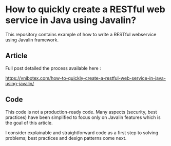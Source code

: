 # How to quickly create a RESTful web service in Java using Javalin?
This repository contains example of how to write a RESTful webservice using Javalin framework.

## Article
Full post detailed the process available here :

https://vnibotex.com/how-to-quickly-create-a-restful-web-service-in-java-using-javalin/

## Code
This code is not a production-ready code. Many aspects (security, best practices) have been simplified to focus only on Javalin features
which is the goal of this article.

I consider explainable and straightforward code as a first step to solving problems; best practices and design patterns come next.
